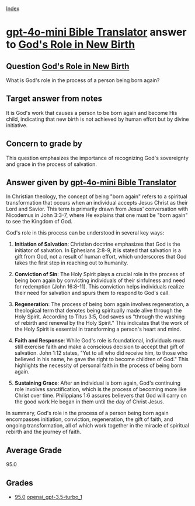
[Index](../../../index.md)
# [gpt-4o-mini Bible Translator](../../answering_models/gpt-4o-mini_Bible_Translator.md) answer to [God's Role in New Birth](../../questions/God_s_Role_in_New_Birth.md)

## Question [God's Role in New Birth](../../questions/God_s_Role_in_New_Birth.md)
What is God's role in the process of a person being born again?

## Target answer from notes
It is God's work that causes a person to be born again and become His child, indicating that new birth is not achieved by human effort but by divine initiative.

## Concern to grade by
This question emphasizes the importance of recognizing God's sovereignty and grace in the process of salvation.

## Answer given by [gpt-4o-mini Bible Translator](../../answering_models/gpt-4o-mini_Bible_Translator.md)
In Christian theology, the concept of being "born again" refers to a spiritual transformation that occurs when an individual accepts Jesus Christ as their Lord and Savior. This term is primarily drawn from Jesus' conversation with Nicodemus in John 3:3-7, where He explains that one must be "born again" to see the Kingdom of God.

God's role in this process can be understood in several key ways:

1. **Initiation of Salvation**: Christian doctrine emphasizes that God is the initiator of salvation. In Ephesians 2:8-9, it is stated that salvation is a gift from God, not a result of human effort, which underscores that God takes the first step in reaching out to humanity.

2. **Conviction of Sin**: The Holy Spirit plays a crucial role in the process of being born again by convicting individuals of their sinfulness and need for redemption (John 16:8-11). This conviction helps individuals realize their need for salvation and spurs them to respond to God's call.

3. **Regeneration**: The process of being born again involves regeneration, a theological term that denotes being spiritually made alive through the Holy Spirit. According to Titus 3:5, God saves us "through the washing of rebirth and renewal by the Holy Spirit." This indicates that the work of the Holy Spirit is essential in transforming a person's heart and mind.

4. **Faith and Response**: While God's role is foundational, individuals must still exercise faith and make a conscious decision to accept that gift of salvation. John 1:12 states, "Yet to all who did receive him, to those who believed in his name, he gave the right to become children of God." This highlights the necessity of personal faith in the process of being born again.

5. **Sustaining Grace**: After an individual is born again, God's continuing role involves sanctification, which is the process of becoming more like Christ over time. Philippians 1:6 assures believers that God will carry on the good work He began in them until the day of Christ Jesus.

In summary, God's role in the process of a person being born again encompasses initiation, conviction, regeneration, the gift of faith, and ongoing transformation, all of which work together in the miracle of spiritual rebirth and the journey of faith.

## Average Grade
95.0

## Grades
 * [95.0](./God_s_Role_in_New_Birth_grades/openai_gpt-3.5-turbo_1.md) [openai_gpt-3.5-turbo_1](../../grading_models/openai_gpt-3.5-turbo_1.md)
